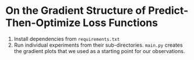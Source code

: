 <h1> On the Gradient Structure of Predict-Then-Optimize Loss Functions </h1>

1. Install dependencies from ```requirements.txt```
2. Run individual experiments from their sub-directories. ```main.py``` creates the gradient plots that we used as a starting point for our observations.
